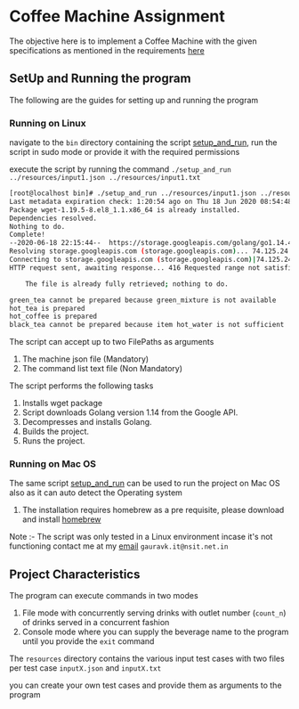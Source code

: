 # Coffee Machine Assignment

The objective here is to implement a Coffee Machine with the given specifications as mentioned in the requirements [here](Assignment%20_%20SYSTEM%20CODING%20.pdf)

## SetUp and Running the program
The following are the guides for setting up and running the program

### Running on Linux
navigate to the `bin` directory containing the script [setup_and_run](bin/setup_and_run), run the script in sudo mode or provide it with the required permissions

execute the script by running the command `./setup_and_run ../resources/input1.json ../resources/input1.txt`

```bash
[root@localhost bin]# ./setup_and_run ../resources/input1.json ../resources/input1.txt
Last metadata expiration check: 1:20:54 ago on Thu 18 Jun 2020 08:54:48 PM UTC.
Package wget-1.19.5-8.el8_1.1.x86_64 is already installed.
Dependencies resolved.
Nothing to do.
Complete!
--2020-06-18 22:15:44--  https://storage.googleapis.com/golang/go1.14.4.linux-amd64.tar.gz
Resolving storage.googleapis.com (storage.googleapis.com)... 74.125.24.128, 2404:6800:4003:c00::80
Connecting to storage.googleapis.com (storage.googleapis.com)|74.125.24.128|:443... connected.
HTTP request sent, awaiting response... 416 Requested range not satisfiable

    The file is already fully retrieved; nothing to do.

green_tea cannot be prepared because green_mixture is not available
hot_tea is prepared
hot_coffee is prepared
black_tea cannot be prepared because item hot_water is not sufficient
```
The script can accept up to two FilePaths as arguments 
1. The machine json file (Mandatory)
2. The command list text file (Non Mandatory)

The script performs the following tasks
1. Installs wget package
2. Script downloads Golang version 1.14 from the Google API.
3. Decompresses and installs Golang.
4. Builds the project. 
5. Runs the project.

### Running on Mac OS
The same script [setup_and_run](bin/setup_and_run) can be used to run the project on Mac OS also as it can auto detect the Operating system

1. The installation requires homebrew as a pre requisite, please download and install [homebrew](https://brew.sh/) 

Note :- The script was only tested in a Linux environment incase it's not functioning contact me at my [email](mailto:gauravk.it@nsit.net.in) `gauravk.it@nsit.net.in`

## Project Characteristics
The program can execute commands in two modes 
1. File mode with concurrently serving drinks with outlet number (`count_n`) of drinks served in a concurrent fashion
2. Console mode where you can supply the beverage name to the program until you provide the `exit` command

The `resources` directory contains the various input test cases with two files per test case `inputX.json` and `inputX.txt`

you can create your own test cases and provide them as arguments to the program 
